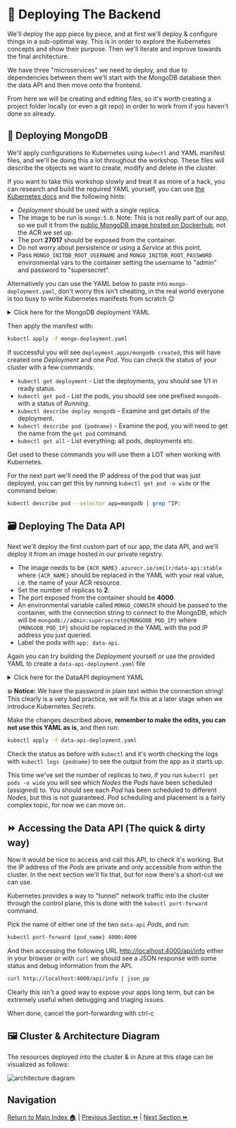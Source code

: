 # 🚀 Deploying The Backend

We'll deploy the app piece by piece, and at first we'll deploy & configure things in a sub-optimal way.
This is in order to explore the Kubernetes concepts and show their purpose. Then we'll iterate and
improve towards the final architecture.

We have three "microservices" we need to deploy, and due to dependencies between them we'll start with
the MongoDB database then the data API and then move onto the frontend.

From here we will be creating and editing files, so it's worth creating a project folder locally (or
even a git repo) in order to work from if you haven't done so already.

## 🍃 Deploying MongoDB

We'll apply configurations to Kubernetes using `kubectl` and YAML manifest files, and we'll be doing
this a lot throughout the workshop. These files will describe the objects we want to create, modify
and delete in the cluster.

If you want to take this workshop slowly and treat it as more of a hack, you can research and build
the required YAML yourself, you can use [the Kubernetes docs](https://kubernetes.io/docs/concepts/workloads/controllers/deployment/)
and the following hints:

- _Deployment_ should be used with a single replica.
- The image to be run is `mongo:5.0`. Note: This is not really part of our app, so we pull it from the
  [public MongoDB image hosted on Dockerhub](https://hub.docker.com/_/mongo), not the ACR we set up.
- The port **27017** should be exposed from the container.
- Do not worry about persistence or using a _Service_ at this point.
- Pass `MONGO_INITDB_ROOT_USERNAME` and `MONGO_INITDB_ROOT_PASSWORD` environmental vars to the container
  setting the username to "admin" and password to "supersecret".

Alternatively you can use the YAML below to paste into `mongo-deployment.yaml`, don't worry this isn't
cheating, in the real world everyone is too busy to write Kubernetes manifests from scratch 😉

<details markdown="1">
<summary>Click here for the MongoDB deployment YAML</summary>

```yaml
kind: Deployment
apiVersion: apps/v1

metadata:
  name: mongodb

spec:
  replicas: 1
  selector:
    matchLabels:
      app: mongodb
  template:
    metadata:
      labels:
        app: mongodb
    spec:
      containers:
        - name: mongodb-container

          image: mongo:5.0
          imagePullPolicy: Always

          ports:
            - containerPort: 27017

          env:
            - name: MONGO_INITDB_ROOT_USERNAME
              value: admin
            - name: MONGO_INITDB_ROOT_PASSWORD
              value: supersecret
```

</details>

Then apply the manifest with:

```bash
kubectl apply -f mongo-deployment.yaml
```

If successful you will see `deployment.apps/mongodb created`, this will have created one _Deployment_
and one _Pod_. You can check the status of your cluster with a few commands:

- `kubectl get deployment` - List the deployments, you should see 1/1 in ready status.
- `kubectl get pod` - List the pods, you should see one prefixed `mongodb-` with a status of _Running_.
- `kubectl describe deploy mongodb` - Examine and get details of the deployment.
- `kubectl describe pod {podname}` - Examine the pod, you will need to get the name from the `get pod`
  command.
- `kubectl get all` - List everything; all pods, deployments etc.

Get used to these commands you will use them a LOT when working with Kubernetes.

For the next part we'll need the IP address of the pod that was just deployed, you can get this by
running `kubectl get pod -o wide` or the command below:

```bash
kubectl describe pod --selector app=mongodb | grep ^IP:
```

## 🗃️ Deploying The Data API

Next we'll deploy the first custom part of our app, the data API, and we'll deploy it from an image
hosted in our private registry.

- The image needs to be `{ACR_NAME}.azurecr.io/smilr/data-api:stable` where `{ACR_NAME}` should be
  replaced in the YAML with your real value, i.e. the name of your ACR resource.
- Set the number of replicas to **2**.
- The port exposed from the container should be **4000**.
- An environmental variable called `MONGO_CONNSTR` should be passed to the container, with the connection
  string to connect to the MongoDB, which will be `mongodb://admin:supersecret@{MONGODB_POD_IP}` where
  `{MONGODB_POD_IP}` should be replaced in the YAML with the pod IP address you just queried.
- Label the pods with `app: data-api`.

Again you can try building the _Deployment_ yourself or use the provided YAML to create a `data-api-deployment.yaml` file

<details markdown="1">
<summary>Click here for the DataAPI deployment YAML</summary>

```yaml
kind: Deployment
apiVersion: apps/v1

metadata:
  name: data-api

spec:
  replicas: 2
  selector:
    matchLabels:
      app: data-api
  template:
    metadata:
      labels:
        app: data-api
    spec:
      containers:
        - name: data-api-container

          image: {ACR_NAME}.azurecr.io/smilr/data-api:stable
          imagePullPolicy: Always

          ports:
            - containerPort: 4000

          env:
            - name: MONGO_CONNSTR
              value: mongodb://admin:supersecret@{MONGODB_POD_IP}
```

</details>

**💥 Notice:** We have the password in plain text within the connection string! This clearly is a very
bad practice, we will fix this at a later stage when we introduce Kubernetes _Secrets_.

Make the changes described above, **remember to make the edits, you can not use this YAML as is**,
and then run:

```bash
kubectl apply -f data-api-deployment.yaml
```

Check the status as before with `kubectl` and it's worth checking the logs with `kubectl logs {podname}`
to see the output from the app as it starts up.

This time we've set the number of replicas to two, if you run `kubectl get pods -o wide` you will see
which _Nodes_ the _Pods_ have been scheduled (assigned) to. You should see each _Pod_ has been scheduled
to different _Nodes_, but this is not guaranteed. _Pod_ scheduling and placement is a fairly complex
topic, for now we can move on.

## ⏩ Accessing the Data API (The quick & dirty way)

Now it would be nice to access and call this API, to check it's working. But the IP address of the
_Pods_ are private and only accessible from within the cluster. In the next section we'll fix that,
but for now there's a short-cut we can use.

Kubernetes provides a way to "tunnel" network traffic into the cluster through the control plane,
this is done with the `kubectl port-forward` command.

Pick the name of either one of the two `data-api` _Pods_, and run:

```bash
kubectl port-forward {pod_name} 4000:4000
```

And then accessing the following URL [http://localhost:4000/api/info](http://localhost:4000/api/info)
either in your browser or with `curl` we should see a JSON response with some status and debug
information from the API.

```sh
curl http://localhost:4000/api/info | json_pp
```

Clearly this isn't a good way to expose your apps long term, but can be extremely useful when debugging
and triaging issues.

When done, cancel the port-forwarding with ctrl-c

## 🖼️ Cluster & Architecture Diagram

The resources deployed into the cluster & in Azure at this stage can be visualized as follows:

![architecture diagram](./diagram.png)

## Navigation

[Return to Main Index 🏠](../readme.md) |
[Previous Section ⏪](../03-the-application/readme.md) | [Next Section ⏩](../05-network-basics/readme.md)
